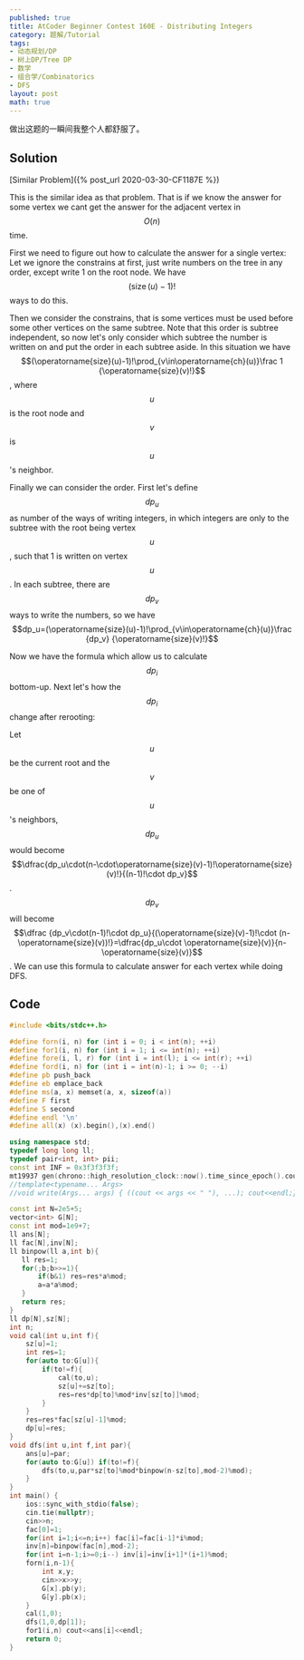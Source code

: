 ```yaml
---
published: true
title: AtCoder Beginner Contest 160E - Distributing Integers
category: 题解/Tutorial
tags: 
- 动态规划/DP
- 树上DP/Tree DP
- 数学
- 组合学/Combinatorics
- DFS
layout: post
math: true
---
```

做出这题的一瞬间我整个人都舒服了。
<!-- more -->

## Solution

[Similar Problem]({% post_url 2020-03-30-CF1187E %})

This is the similar idea as that problem. That is if we know the answer for some vertex we cant get the answer for the adjacent vertex in $$O(n)$$ time.

First we need to figure out how to calculate the answer for a single vertex: Let we ignore the constrains at first, just write numbers on the tree in any order, except write 1 on the root node. We have $$(\operatorname{size}(u)-1)!$$ ways to do this.

Then we consider the constrains, that is some vertices must be used before some other vertices on the same subtree. Note that this order is subtree independent, so now let's only consider which subtree the number is written on and put the order in each subtree aside. In this situation we have $$(\operatorname{size}(u)-1)!\prod_{v\in\operatorname{ch}(u)}\frac 1 {\operatorname{size}(v)!}$$, where $$u$$ is the root node and $$v$$ is $$u$$'s neighbor. 

Finally we can consider the order. First let's define $$dp_u$$ as number of the ways of writing integers, in which integers are only to the subtree with the root being vertex $$u$$, such that 1 is written on vertex $$u$$. In each subtree, there are $$dp_v$$ ways to write the numbers, so we have $$dp_u=(\operatorname{size}(u)-1)!\prod_{v\in\operatorname{ch}(u)}\frac {dp_v} {\operatorname{size}(v)!}$$

Now we have the formula which allow us to calculate $$dp_i$$ bottom-up. Next let's how the $$dp_i$$ change after rerooting:

Let $$u$$ be the current root and the $$v$$ be one of $$u$$'s neighbors, $$dp_u$$ would become $$\dfrac{dp_u\cdot(n-\cdot\operatorname{size}(v)-1)!\operatorname{size}(v)!}{(n-1)!\cdot dp_v}$$. $$dp_v$$ will become $$\dfrac {dp_v\cdot(n-1)!\cdot dp_u}{(\operatorname{size}(v)-1)!\cdot (n-\operatorname{size}(v))!}=\dfrac{dp_u\cdot \operatorname{size}(v)}{n-\operatorname{size}(v)}$$. We can use this formula to calculate answer for each vertex while doing DFS.

## Code

```cpp
#include <bits/stdc++.h>

#define forn(i, n) for (int i = 0; i < int(n); ++i)
#define for1(i, n) for (int i = 1; i <= int(n); ++i)
#define fore(i, l, r) for (int i = int(l); i <= int(r); ++i)
#define ford(i, n) for (int i = int(n)-1; i >= 0; --i)
#define pb push_back
#define eb emplace_back
#define ms(a, x) memset(a, x, sizeof(a))
#define F first
#define S second
#define endl '\n'
#define all(x) (x).begin(),(x).end()

using namespace std;
typedef long long ll;
typedef pair<int, int> pii;
const int INF = 0x3f3f3f3f;
mt19937 gen(chrono::high_resolution_clock::now().time_since_epoch().count());
//template<typename... Args>
//void write(Args... args) { ((cout << args << " "), ...); cout<<endl;}

const int N=2e5+5;
vector<int> G[N];
const int mod=1e9+7;
ll ans[N];
ll fac[N],inv[N];
ll binpow(ll a,int b){
   ll res=1;
   for(;b;b>>=1){
       if(b&1) res=res*a%mod;
       a=a*a%mod;
   }
   return res;
}
ll dp[N],sz[N];
int n;
void cal(int u,int f){
    sz[u]=1;
    int res=1;
    for(auto to:G[u]){
        if(to!=f){
            cal(to,u);
            sz[u]+=sz[to];
            res=res*dp[to]%mod*inv[sz[to]]%mod;
        }
    }
    res=res*fac[sz[u]-1]%mod;
    dp[u]=res;
}
void dfs(int u,int f,int par){
    ans[u]=par;
    for(auto to:G[u]) if(to!=f){
        dfs(to,u,par*sz[to]%mod*binpow(n-sz[to],mod-2)%mod);
    }
}
int main() {
    ios::sync_with_stdio(false);
    cin.tie(nullptr);
    cin>>n;
    fac[0]=1;
    for(int i=1;i<=n;i++) fac[i]=fac[i-1]*i%mod;
    inv[n]=binpow(fac[n],mod-2);
    for(int i=n-1;i>=0;i--) inv[i]=inv[i+1]*(i+1)%mod;
    forn(i,n-1){
        int x,y;
        cin>>x>>y;
        G[x].pb(y);
        G[y].pb(x);
    }
    cal(1,0);
    dfs(1,0,dp[1]);
    for1(i,n) cout<<ans[i]<<endl;
    return 0;
}
```
